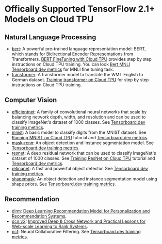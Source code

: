 # Offically Supported TensorFlow 2.1+ Models on Cloud TPU

## Natural Language Processing

*   [bert](nlp/bert): A powerful pre-trained language representation model:
    BERT, which stands for Bidirectional Encoder Representations from
    Transformers.
    [BERT FineTuning with Cloud TPU](https://cloud.google.com/ai-platform/training/docs/algorithms/bert-start) provides step by step instructions on Cloud TPU training. You can look [Bert MNLI Tensorboard.dev metrics](https://tensorboard.dev/experiment/LijZ1IrERxKALQfr76gndA) for MNLI fine tuning task.
*   [transformer](nlp/transformer): A transformer model to translate the WMT
    English to German dataset.
        [Training transformer on Cloud TPU](https://cloud.google.com/tpu/docs/tutorials/transformer-2.x) for step by step instructions on Cloud TPU training.

## Computer Vision

*   [efficientnet](https://www.tensorflow.org/api_docs/python/tf/keras/applications/efficientnet): A family of convolutional
    neural networks that scale by balancing network depth, width, and
    resolution and can be used to classify ImageNet's dataset of 1000 classes.
    See [Tensorboard.dev training metrics](https://tensorboard.dev/experiment/KnaWjrq5TXGfv0NW5m7rpg/#scalars).
*   [mnist](https://www.tensorflow.org/api_docs/python/tf/keras/datasets/mnist): A basic model to classify digits
    from the MNIST dataset. See [Running MNIST on Cloud TPU](https://cloud.google.com/tpu/docs/tutorials/mnist-2.x) tutorial and [Tensorboard.dev metrics](https://tensorboard.dev/experiment/mIah5lppTASvrHqWrdr6NA).
*   [mask-rcnn](https://www.tensorflow.org/api_docs/python/tfm/vision/configs/maskrcnn/MaskRCNN): An object detection and instance segmentation model. See [Tensorboard.dev training metrics](https://tensorboard.dev/experiment/LH7k0fMsRwqUAcE09o9kPA).
*   [resnet](https://www.tensorflow.org/api_docs/python/tf/keras/applications/resnet): A deep residual network that can
    be used to classify ImageNet's dataset of 1000 classes.
    See [Training ResNet on Cloud TPU](https://cloud.google.com/tpu/docs/tutorials/resnet-2.x) tutorial and [Tensorboard.dev metrics](https://tensorboard.dev/experiment/CxlDK8YMRrSpYEGtBRpOhg).
*   [retinanet](https://www.tensorflow.org/api_docs/python/tfm/vision/retinanet): A fast and powerful object detector. See [Tensorboard.dev training metrics](https://tensorboard.dev/experiment/b8NRnWU3TqG6Rw0UxueU6Q).
*   [shapemask](https://cloud.google.com/tpu/docs/tutorials/shapemask-2.x): An object detection and instance segmentation model using shape priors. See [Tensorboard.dev training metrics](https://tensorboard.dev/experiment/ZbXgVoc6Rf6mBRlPj0JpLA).

## Recommendation
*   [dlrm](recommendation/ranking): [Deep Learning Recommendation Model for
Personalization and Recommendation Systems](https://arxiv.org/abs/1906.00091).
*   [dcn v2](recommendation/ranking): [Improved Deep & Cross Network and Practical Lessons for Web-scale Learning to Rank Systems](https://arxiv.org/abs/2008.13535).
*   [ncf](recommendation): Neural Collaborative Filtering. See [Tensorboard.dev training metrics](https://tensorboard.dev/experiment/0k3gKjZlR1ewkVTRyLB6IQ).
